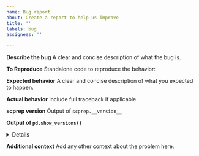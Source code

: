 ```yaml
---
name: Bug report
about: Create a report to help us improve
title: ''
labels: bug
assignees: ''

---
```


**Describe the bug**
A clear and concise description of what the bug is.

**To Reproduce**
Standalone code to reproduce the behavior:

**Expected behavior**
A clear and concise description of what you expected to happen.

**Actual behavior**
Include full traceback if applicable.

**scprep version**
Output of `scprep.__version__`

**Output of `pd.show_versions()`**

<details>

```
paste pd.show_versions() here
```

</details>

**Additional context**
Add any other context about the problem here.
